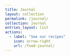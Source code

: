 ```yaml
---
title: Journal
layout: collection
permalink: /journal/
collection: journal
entries_layout: list
actions:
  - label: "See our recipes"
    icon: arrow-right 
    url: /food-journal/
--- 
```


